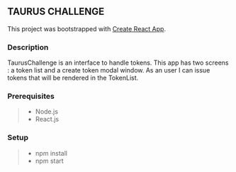 ## TAURUS CHALLENGE

This project was bootstrapped with [Create React App](https://github.com/facebook/create-react-app).


### Description

TaurusChallenge is an interface to handle tokens. 
This app has two screens : a token list and a create token modal window.
As an user I can issue tokens that will be rendered in the TokenList.

### Prerequisites

> - Node.js
> - React.js

### Setup

> - npm install
> - npm start


